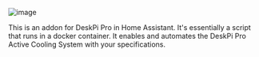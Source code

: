 ![image](https://raw.githubusercontent.com/adamoutler/HassOSDeskPiPro/main/gitResources/activecooling.jpg)

This is an addon for DeskPi Pro in Home Assistant.  It's essentially a script that runs in a docker container.  It enables and automates the DeskPi Pro Active Cooling System with your specifications.